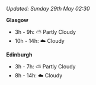 *Updated: Sunday 29th May 02:30*

**Glasgow**

* 3h - 9h: :partly_sunny: Partly Cloudy
* 10h - 14h: :cloud: Cloudy

**Edinburgh**

* 3h - 7h: :partly_sunny: Partly Cloudy
* 8h - 14h: :cloud: Cloudy
